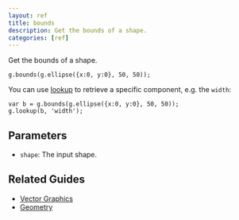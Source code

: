 ```yaml
---
layout: ref
title: bounds
description: Get the bounds of a shape.
categories: [ref]
---
```

Get the bounds of a shape.
    
    g.bounds(g.ellipse({x:0, y:0}, 50, 50));

You can use [lookup](/ref/lookup.html) to retrieve a specific component, e.g. the `width`:

    var b = g.bounds(g.ellipse({x:0, y:0}, 50, 50));
    g.lookup(b, 'width');


## Parameters
- `shape`: The input shape.

## Related Guides
- [Vector Graphics](/guide/vector.html)
- [Geometry](/guide/geometry.html)